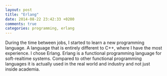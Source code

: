 ```yaml
---
layout: post
title: "Erlang"
date: 2014-08-22 23:42:33 +0200
comments: true
categories: programming, erlang
---
```


During the time between jobs, I started to learn a new programming language. A language that is entirely different
to C++, where I have the most experience. I chose Erlang. Erlang is a functional programming language for soft-realtime systems.
Compared to other functional programming languages it is actually used in the real world and industry and not just inside 
academia.

